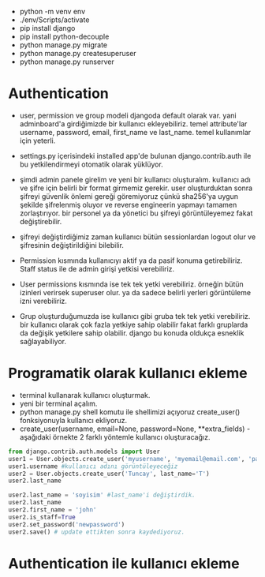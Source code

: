 - python -m venv env
- ./env/Scripts/activate
- pip install django
- pip install python-decouple
- python manage.py migrate
- python manage.py createsuperuser
- python manage.py runserver

# Authentication

- user, permission ve group modeli djangoda default olarak var. yani adminboard'a girdiğimizde bir kullanıcı ekleyebiliriz. temel attribute'lar username, password, email, first_name ve last_name. temel kullanımlar için yeterli.
- settings.py içerisindeki installed app'de bulunan django.contrib.auth ile bu yetkilendirmeyi otomatik olarak yüklüyor.

- şimdi admin panele girelim ve yeni bir kullanıcı oluşturalım. kullanıcı adı ve şifre için belirli bir format girmemiz gerekir. user oluşturduktan sonra şifreyi güvenlik önlemi gereği göremiyoruz çünkü sha256'ya uygun şekilde şifrelenmiş oluyor ve reverse engineerin yapmayı tamamen zorlaştırıyor. bir personel ya da yönetici bu şifreyi görüntüleyemez fakat değiştirebilir.

- şifreyi değiştirdiğimiz zaman kullanıcı bütün sessionlardan logout olur ve şifresinin değiştirildiğini bilebilir.

- Permission kısmında kullanıcıyı aktif ya da pasif konuma getirebiliriz. Staff status ile de admin girişi yetkisi verebiliriz.

- User permissions kısmında ise tek tek yetki verebiliriz. örneğin bütün izinleri verirsek superuser olur. ya da sadece belirli yerleri görüntüleme izni verebiliriz.

- Grup oluşturduğumuzda ise kullanıcı gibi gruba tek tek yetki verebiliriz. bir kullanıcı olarak çok fazla yetkiye sahip olabilir fakat farklı gruplarda da değişik yetkilere sahip olabilir. django bu konuda oldukça esneklik sağlayabiliyor.

# Programatik olarak kullanıcı ekleme

- terminal kullanarak kullanıcı oluşturmak. 
- yeni bir terminal açalım.
- python manage.py shell komutu ile shellimizi açıyoruz create_user() fonksiyonuyla kullanıcı ekliyoruz.
- create_user(username, email=None, password=None, **extra_fields) - aşağıdaki örnekte 2 farklı yöntemle kullanıcı oluşturacağız.

```py
from django.contrib.auth.models import User
user1 = User.objects.create_user('myusername', 'myemail@email.com', 'password')
user1.username #kullanıcı adını görüntüleyeceğiz
user2 = User.objects.create_user('Tuncay', last_name='T')
user2.last_name

user2.last_name = 'soyisim' #last_name'i değiştirdik.
user2.last_name     
user2.first_name = 'john'
user2.is_staff=True
user2.set_password('newpassword')
user2.save() # update ettikten sonra kaydediyoruz.
```

# Authentication ile kullanıcı ekleme







